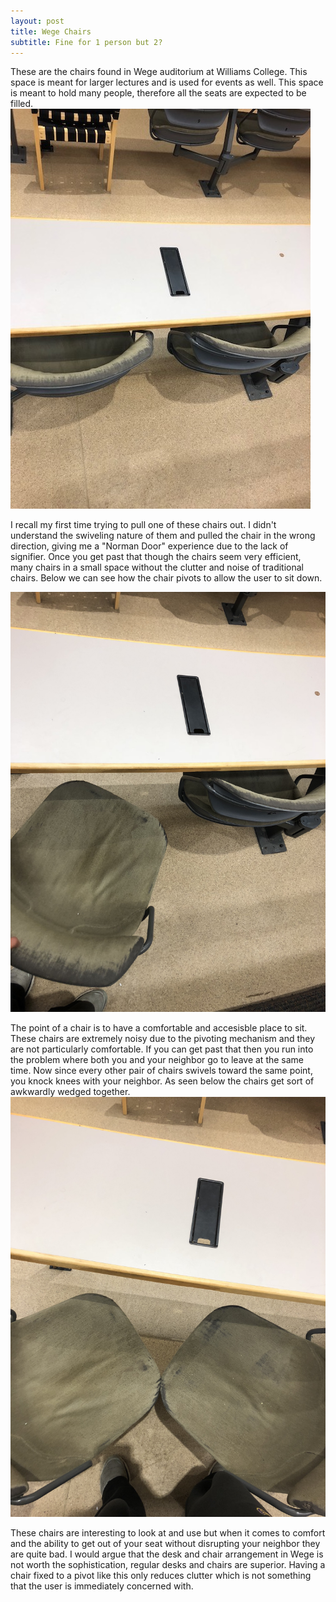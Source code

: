 ```yaml
---
layout: post
title: Wege Chairs
subtitle: Fine for 1 person but 2?
---
```


These are the chairs found in Wege auditorium at Williams College. This space is meant for larger lectures and is used for events as well. This space is meant to hold many people, therefore all the seats are expected to be filled.
![](../chairs2.jpg)

I recall my first time trying to pull one of these chairs out. I didn't understand the swiveling nature of them and pulled the chair in the wrong direction, giving me a "Norman Door" experience due to the lack of signifier. Once you get past that though the chairs seem very efficient, many chairs in a small space without the clutter and noise of traditional chairs. Below we can see how the chair pivots to allow the user to sit down.

![](../chairout2.jpg)

The point of a chair is to have a comfortable and accesisble place to sit. These chairs are extremely noisy due to the pivoting mechanism and they are not particularly comfortable. If you can get past that then you run into the problem where both you and your neighbor go to leave at the same time. Now since every other pair of chairs swivels toward the same point, you knock knees with your neighbor. As seen below the chairs get sort of awkwardly wedged together. 
![](../twochairs2.jpg)

These chairs are interesting to look at and use but when it comes to comfort and the ability to get out of your seat without disrupting your neighbor they are quite bad. I would argue that the desk and chair arrangement in Wege is not worth the sophistication, regular desks and chairs are superior. Having a chair fixed to a pivot like this only reduces clutter which is not something that the user is immediately concerned with. 
